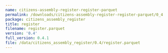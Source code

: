 ```yaml
---
name: citizens-assembly-register-register-parquet
permalink: /downloads/citizens-assembly-register-register-parquet/0_4
package: citizens_assembly_register
title: register
filename: register.parquet
version: '0.4'
full_version: 0.4.1
file: /data/citizens_assembly_register/0.4/register.parquet
---
```

